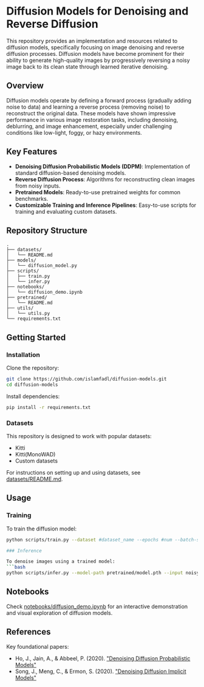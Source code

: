 # Diffusion Models for Denoising and Reverse Diffusion

This repository provides an implementation and resources related to diffusion models, specifically focusing on image denoising and reverse diffusion processes. Diffusion models have become prominent for their ability to generate high-quality images by progressively reversing a noisy image back to its clean state through learned iterative denoising.

## Overview

Diffusion models operate by defining a forward process (gradually adding noise to data) and learning a reverse process (removing noise) to reconstruct the original data. These models have shown impressive performance in various image restoration tasks, including denoising, deblurring, and image enhancement, especially under challenging conditions like low-light, foggy, or hazy environments.

## Key Features

- **Denoising Diffusion Probabilistic Models (DDPM)**: Implementation of standard diffusion-based denoising models.
- **Reverse Diffusion Process**: Algorithms for reconstructing clean images from noisy inputs.
- **Pretrained Models**: Ready-to-use pretrained weights for common benchmarks.
- **Customizable Training and Inference Pipelines**: Easy-to-use scripts for training and evaluating custom datasets.

## Repository Structure

```
.
├── datasets/
│   └── README.md
├── models/
│   └── diffusion_model.py
├── scripts/
│   ├── train.py
│   └── infer.py
├── notebooks/
│   └── diffusion_demo.ipynb
├── pretrained/
│   └── README.md
├── utils/
│   └── utils.py
└── requirements.txt
```

## Getting Started

### Installation

Clone the repository:
```bash
git clone https://github.com/islamfadl/diffusion-models.git
cd diffusion-models
```

Install dependencies:
```bash
pip install -r requirements.txt
```

### Datasets

This repository is designed to work with popular datasets:
- Kitti
- Kitti(MonoWAD) 
- Custom datasets

For instructions on setting up and using datasets, see [datasets/README.md](datasets/README.md).

## Usage

### Training

To train the diffusion model:
```bash
python scripts/train.py --dataset #dataset_name --epochs #num --batch-size #num```

### Inference

To denoise images using a trained model:
```bash
python scripts/infer.py --model-path pretrained/model.pth --input noisy_image.png --output denoised_image.png
```

## Notebooks

Check [notebooks/diffusion_demo.ipynb](notebooks/diffusion_demo.ipynb) for an interactive demonstration and visual exploration of diffusion models.

## References

Key foundational papers:
- Ho, J., Jain, A., & Abbeel, P. (2020). ["Denoising Diffusion Probabilistic Models"](https://arxiv.org/abs/2006.11239)
- Song, J., Meng, C., & Ermon, S. (2020). ["Denoising Diffusion Implicit Models"](https://arxiv.org/abs/2010.02502)
